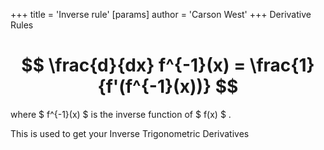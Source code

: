 +++
 title = 'Inverse rule'
[params]
	author = 'Carson West'
+++
Derivative Rules


#  $$  \frac{d}{dx} f^{-1}(x) = \frac{1}{f'(f^{-1}(x))}  $$  
where  $ f^{-1}(x) $  is the inverse function of  $ f(x) $ . 

This is used to get your Inverse Trigonometric Derivatives